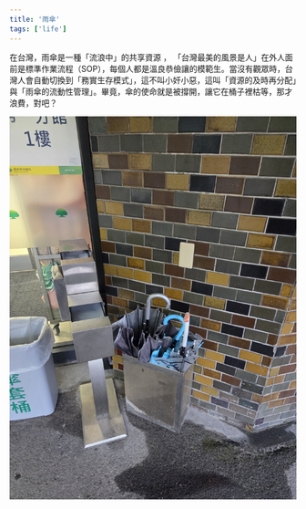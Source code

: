 ```yaml
---
title: '雨傘'
tags: ['life']
---
```

在台灣，雨傘是一種「流浪中」的共享資源 ， 「台灣最美的風景是人」在外人面前是標準作業流程（SOP），每個人都是溫良恭儉讓的模範生。當沒有觀眾時，台灣人會自動切換到「務實生存模式」，這不叫小奸小惡，這叫「資源的及時再分配」與「雨傘的流動性管理」。畢竟，傘的使命就是被撐開，讓它在桶子裡枯等，那才浪費，對吧？

![img](./img202510/005.jpg)





